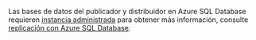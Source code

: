 Las bases de datos del publicador y distribuidor en Azure SQL Database requieren [instancia administrada](https://docs.microsoft.com/azure/sql-database/sql-database-managed-instance) para obtener más información, consulte [replicación con Azure SQL Database](http://docs.microsoft.com/sql/relational-databases/replication/replication-to-sql-database).